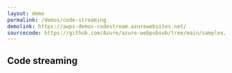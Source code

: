 ```yaml
---
layout: demo
permalink: /demos/code-streaming
demolink: https://awps-demos-codestream.azurewebsites.net/
sourcecode: https://github.com/Azure/azure-webpubsub/tree/main/samples/javascript/codestream
---
```


## Code streaming
